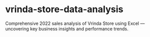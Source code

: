 # vrinda-store-data-analysis
Comprehensive 2022 sales analysis of Vrinda Store using Excel — uncovering key business insights and performance trends.
